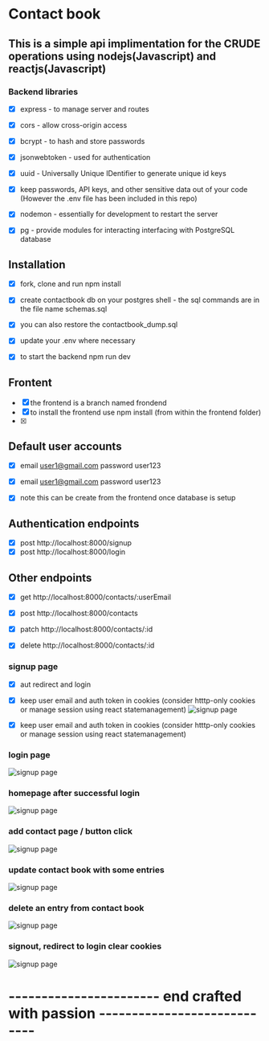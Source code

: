 # Contact book

## This is a simple api implimentation for the CRUDE operations using nodejs(Javascript) and reactjs(Javascript)

 ### Backend libraries
 - [x] express - to manage server and routes
 - [x] cors - allow cross-origin access
 - [x] bcrypt - to hash and store passwords
 - [x] jsonwebtoken - used for authentication
 - [x] uuid - Universally Unique IDentifier to generate unique id keys
 - [x] keep passwords, API keys, and other sensitive data out of your code (However the .env file has been included in this repo)
 - [x] nodemon - essentially for development to restart the server
 - [x] pg - provide modules for interacting interfacing with PostgreSQL database


 ## Installation
 - [x] fork, clone and run npm install 
 - [x] create contactbook db on your postgres shell - the sql commands are in the file name schemas.sql
 - [x] you can also restore the contactbook_dump.sql
 - [x] update your .env where necessary
 - [x] to start the backend npm run dev


## Frontent 
- [x] the frontend is a branch named frondend
- [x] to install the frontend use npm install (from within the frontend folder)
- [x] 

## Default user accounts
- [x] email user1@gmail.com password user123
- [x] email user1@gmail.com password user123
- [x] note this can be create from the frontend once database is setup


## Authentication endpoints
- [x] post http://localhost:8000/signup
- [x] post http://localhost:8000/login

## Other endpoints
- [x] get http://localhost:8000/contacts/:userEmail
- [x] post http://localhost:8000/contacts
- [x] patch http://localhost:8000/contacts/:id
- [x] delete http://localhost:8000/contacts/:id




### signup page
- [x] aut redirect and login  
- [x] keep user email and auth token in cookies (consider htttp-only cookies or manage session using react statemanagement)
![signup page](https://github.com/leo-mutuku/contactbook/blob/main/public/signup.JPG)

- [x] keep user email and auth token in cookies (consider htttp-only cookies or manage session using react statemanagement)
### login page
![signup page](https://github.com/leo-mutuku/contactbook/blob/main/public/login.JPG)

### homepage after successful login
![signup page](https://github.com/leo-mutuku/contactbook/blob/main/public/homepage-after-login.JPG)

### add contact page / button click
![signup page](https://github.com/leo-mutuku/contactbook/blob/main/public/Add-contact-page.JPG)

### update contact book with some entries
![signup page](https://github.com/leo-mutuku/contactbook/blob/main/public/updated-contactbook.JPG)

### delete an entry from contact book
![signup page](https://github.com/leo-mutuku/contactbook/blob/main/public/deteled-contact.JPG)

### signout, redirect to login clear cookies
![signup page](https://github.com/leo-mutuku/contactbook/blob/main/public/signout.JPG)


#    ----------------------- end crafted with passion ----------------------------
  
